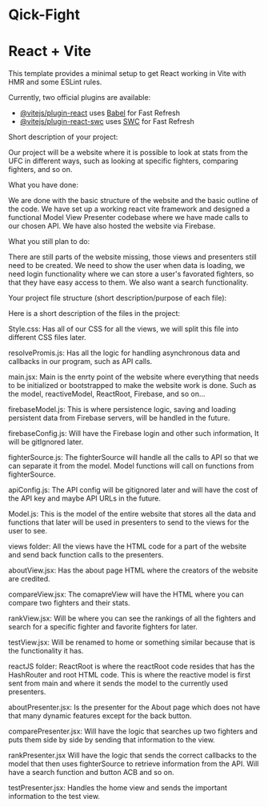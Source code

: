 # Qick-Fight

# React + Vite

This template provides a minimal setup to get React working in Vite with HMR and some ESLint rules.

Currently, two official plugins are available:

- [@vitejs/plugin-react](https://github.com/vitejs/vite-plugin-react/blob/main/packages/plugin-react/README.md) uses [Babel](https://babeljs.io/) for Fast Refresh
- [@vitejs/plugin-react-swc](https://github.com/vitejs/vite-plugin-react-swc) uses [SWC](https://swc.rs/) for Fast Refresh

Short description of your project:

Our project will be a website where it is possible to look at stats from the UFC in different ways, such as looking at specific fighters, comparing fighters, and so on. 

What you have done:

We are done with the basic structure of the website and the basic outline of the code. We have set up a working react vite framework and designed a functional Model View Presenter codebase where we have made calls to our chosen API. We have also hosted the website via Firebase. 

What you still plan to do:

There are still parts of the website missing, those views and presenters still need to be created. We need to show the user when data is loading, we need login functionality where we can store a user's favorated fighters, so that they have easy access to them. We also want a search functionality. 

Your project file structure (short description/purpose of each file):

Here is a short description of the files in the project:

Style.css:
Has all of our CSS for all the views, we will split this file into different CSS files later. 

resolvePromis.js:
Has all the logic for handling asynchronous data and callbacks in our program, such as API calls. 

main.jsx:
Main is the enrty point of the website where everything that needs to be initialized or bootstrapped to make the website work is done. Such as the model, reactiveModel, ReactRoot, Firebase, and so on...

firebaseModel.js:
This is where persistence logic, saving and loading persistent data from Firebase servers, will be handled in the future. 

firebaseConfig.js:
Will have the Firebase login and other such information, It will be gitIgnored later. 

fighterSource.js:
The fighterSource will handle all the calls to API so that we can separate it from the model. Model functions will call on functions from fighterSource. 

apiConfig.js:
The API config will be gitignored later and will have the cost of the API key and maybe API URLs in the future. 

Model.js:
This is the model of the entire website that stores all the data and functions that later will be used in presenters to send to the views for the user to see. 

views folder:
All the views have the HTML code for a part of the website and send back function calls to the presenters. 

aboutView.jsx:
Has the about page HTML where the creators of the website are credited.

compareView.jsx:
The comapreView will have the HTML where you can compare two fighters and their stats.

rankView.jsx: 
Will be where you can see the rankings of all the fighters and search for a specific fighter and favorite fighters for later. 

testView.jsx:
Will be renamed to home or something similar because that is the functionality it has.

reactJS folder:
ReactRoot is where the reactRoot code resides that has the HashRouter and root HTML code. This is where the reactive model is first sent from main and where it sends the model to the currently used presenters. 

aboutPresenter.jsx:
Is the presenter for the About page which does not have that many dynamic features except for the back button.

comparePresenter.jsx:
Will have the logic that searches up two fighters and puts them side by side by sending that information to the view.

rankPresenter.jsx 
Will have the logic that sends the correct callbacks to the model that then uses fighterSource to retrieve information from the API. Will have a search function and button ACB and so on.

testPresenter.jsx:
Handles the home view and sends the important information to the test view. 

